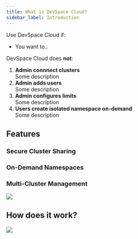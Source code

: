 ```yaml
---
title: What is DevSpace Cloud?
sidebar_label: Introduction
---
```


Use DevSpace Cloud if:
- You want to..

DevSpace Cloud does **not**:

1. **Admin connnect clusters**  
    Some description
2. **Admin adds users**  
    Some description
3. **Admin configures limits**  
    Some description
4. **Users create isolated namespace on-demand**  
    Some description

## Features

### Secure Cluster Sharing

### On-Demand Namespaces

### Multi-Cluster Management

<img src="/cloud/img/cluster-compatibility.png" />

## How does it work?


<img src="/cloud/img/workflow-devspace-cloud.png" />